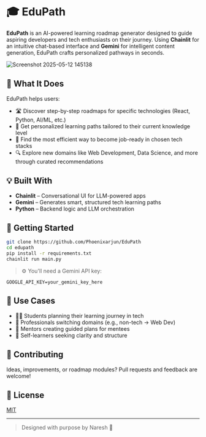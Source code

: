 # 🎓 EduPath

**EduPath** is an AI-powered learning roadmap generator designed to guide aspiring developers and tech enthusiasts on their journey. Using **Chainlit** for an intuitive chat-based interface and **Gemini** for intelligent content generation, EduPath crafts personalized pathways in seconds.

![Screenshot 2025-05-12 145138](https://github.com/user-attachments/assets/309b0b5a-8309-4c4f-b1bc-5e6a06d1f814)


## 🌟 What It Does

EduPath helps users:

- 🛣️ Discover step-by-step roadmaps for specific technologies (React, Python, AI/ML, etc.)
- 🤖 Get personalized learning paths tailored to their current knowledge level
- 🎯 Find the most efficient way to become job-ready in chosen tech stacks
- 🔍 Explore new domains like Web Development, Data Science, and more through curated recommendations

## 💡 Built With

- **Chainlit** – Conversational UI for LLM-powered apps
- **Gemini** – Generates smart, structured tech learning paths
- **Python** – Backend logic and LLM orchestration


## 🚀 Getting Started

```bash
git clone https://github.com/Phoenixarjun/EduPath
cd edupath
pip install -r requirements.txt
chainlit run main.py
````

> ⚙️ You'll need a Gemini API key:

```env
GOOGLE_API_KEY=your_gemini_key_here
```

## 📌 Use Cases

* 🧑‍🎓 Students planning their learning journey in tech
* 🔄 Professionals switching domains (e.g., non-tech → Web Dev)
* 🧭 Mentors creating guided plans for mentees
* 🧠 Self-learners seeking clarity and structure

## 🤝 Contributing

Ideas, improvements, or roadmap modules? Pull requests and feedback are welcome!

## 📄 License

[MIT](LICENSE)

---

> Designed with purpose by Naresh 🚀

```
